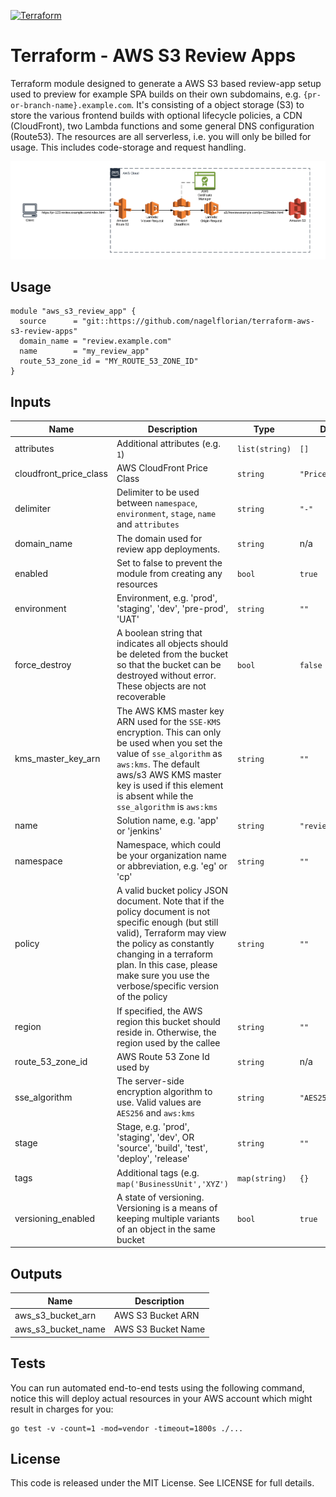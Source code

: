 [![Terraform](https://img.shields.io/badge/Terraform-v0.12-%23623CE4?style=flat&logo=terraform)](https://www.terraform.io)

# Terraform - AWS S3 Review Apps

Terraform module designed to generate a AWS S3 based review-app setup used to preview for example SPA builds on their own subdomains, e.g. `{pr-or-branch-name}.example.com`. It's consisting of a object storage (S3) to store the various frontend builds with optional lifecycle policies, a CDN (CloudFront), two Lambda functions and some general DNS configuration (Route53). The resources are all serverless, i.e. you will only be billed for usage. This includes code-storage and request handling.

![Architecture Diagram](./docs/architecture_diagram.png)

## Usage

```hcl
module "aws_s3_review_app" {
  source      = "git::https://github.com/nagelflorian/terraform-aws-s3-review-apps"
  domain_name = "review.example.com"
  name        = "my_review_app"
  route_53_zone_id = "MY_ROUTE_53_ZONE_ID"
}
```

## Inputs

| Name                   | Description                                                                                                                                                                                                                                                                 | Type           | Default            | Required |
| ---------------------- | --------------------------------------------------------------------------------------------------------------------------------------------------------------------------------------------------------------------------------------------------------------------------- | -------------- | ------------------ | :------: |
| attributes             | Additional attributes (e.g. `1`)                                                                                                                                                                                                                                            | `list(string)` | `[]`               |    no    |
| cloudfront_price_class | AWS CloudFront Price Class                                                                                                                                                                                                                                                  | `string`       | `"PriceClass_100"` |    no    |
| delimiter              | Delimiter to be used between `namespace`, `environment`, `stage`, `name` and `attributes`                                                                                                                                                                                   | `string`       | `"-"`              |    no    |
| domain_name            | The domain used for review app deployments.                                                                                                                                                                                                                                 | `string`       | n/a                |   yes    |
| enabled                | Set to false to prevent the module from creating any resources                                                                                                                                                                                                              | `bool`         | `true`             |    no    |
| environment            | Environment, e.g. 'prod', 'staging', 'dev', 'pre-prod', 'UAT'                                                                                                                                                                                                               | `string`       | `""`               |    no    |
| force_destroy          | A boolean string that indicates all objects should be deleted from the bucket so that the bucket can be destroyed without error. These objects are not recoverable                                                                                                          | `bool`         | `false`            |    no    |
| kms_master_key_arn     | The AWS KMS master key ARN used for the `SSE-KMS` encryption. This can only be used when you set the value of `sse_algorithm` as `aws:kms`. The default aws/s3 AWS KMS master key is used if this element is absent while the `sse_algorithm` is `aws:kms`                  | `string`       | `""`               |    no    |
| name                   | Solution name, e.g. 'app' or 'jenkins'                                                                                                                                                                                                                                      | `string`       | `"review-apps"`    |    no    |
| namespace              | Namespace, which could be your organization name or abbreviation, e.g. 'eg' or 'cp'                                                                                                                                                                                         | `string`       | `""`               |    no    |
| policy                 | A valid bucket policy JSON document. Note that if the policy document is not specific enough (but still valid), Terraform may view the policy as constantly changing in a terraform plan. In this case, please make sure you use the verbose/specific version of the policy | `string`       | `""`               |    no    |
| region                 | If specified, the AWS region this bucket should reside in. Otherwise, the region used by the callee                                                                                                                                                                         | `string`       | `""`               |    no    |
| route_53_zone_id       | AWS Route 53 Zone Id used by                                                                                                                                                                                                                                                | `string`       | n/a                |   yes    |
| sse_algorithm          | The server-side encryption algorithm to use. Valid values are `AES256` and `aws:kms`                                                                                                                                                                                        | `string`       | `"AES256"`         |    no    |
| stage                  | Stage, e.g. 'prod', 'staging', 'dev', OR 'source', 'build', 'test', 'deploy', 'release'                                                                                                                                                                                     | `string`       | `""`               |    no    |
| tags                   | Additional tags (e.g. `map('BusinessUnit','XYZ')`                                                                                                                                                                                                                           | `map(string)`  | `{}`               |    no    |
| versioning_enabled     | A state of versioning. Versioning is a means of keeping multiple variants of an object in the same bucket                                                                                                                                                                   | `bool`         | `true`             |    no    |

## Outputs

| Name               | Description        |
| ------------------ | ------------------ |
| aws_s3_bucket_arn  | AWS S3 Bucket ARN  |
| aws_s3_bucket_name | AWS S3 Bucket Name |

## Tests

You can run automated end-to-end tests using the following command, notice this will deploy actual resources in your AWS account which might result in charges for you:

```console
go test -v -count=1 -mod=vendor -timeout=1800s ./...
```

## License

This code is released under the MIT License. See LICENSE for full details.
